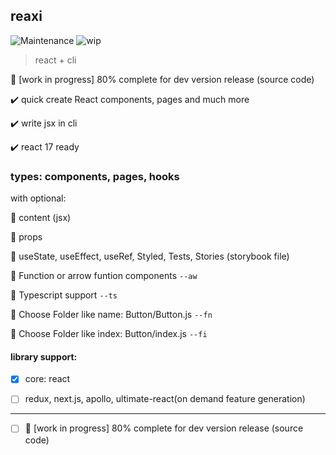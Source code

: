 ## reaxi

<img alt="Maintenance" src="https://img.shields.io/maintenance/yes/2022"> <img alt="wip" src="https://img.shields.io/static/v1?label=source%20code&message=wip&color=orange">

> react + cli

:wrench: [work in progress] 80% complete for dev version release (source code)

:heavy_check_mark: quick create React components, pages and much more

:heavy_check_mark: write jsx in cli

:heavy_check_mark: react 17 ready

### types: components, pages, hooks

with optional:

:small_blue_diamond: content (jsx)

:small_blue_diamond: props

:small_blue_diamond: useState, useEffect, useRef, Styled, Tests, Stories (storybook file)

:small_blue_diamond: Function or arrow funtion components `--aw`

:small_blue_diamond: Typescript support `--ts`

:small_blue_diamond: Choose Folder like name: Button/Button.js `--fn`

:small_blue_diamond: Choose Folder like index: Button/index.js `--fi`

#### library support:

-   [x] core: react

-   [ ] redux, next.js, apollo, ultimate-react(on demand feature generation)

---

-   [ ] :wrench: [work in progress] 80% complete for dev version release (source code)
